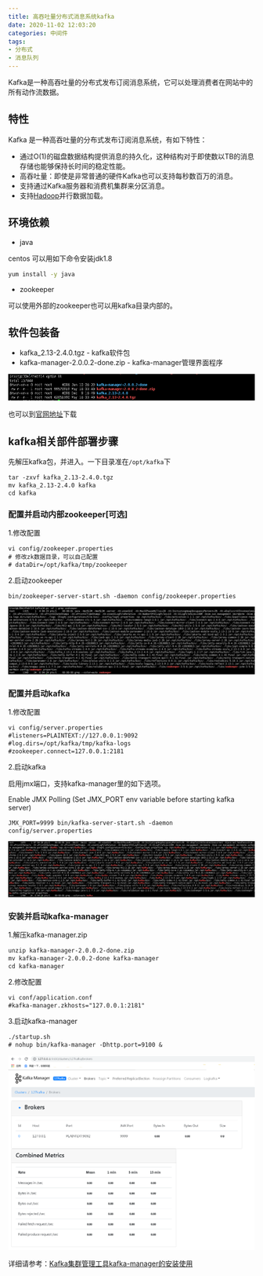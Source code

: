 ```yaml
---
title: 高吞吐量分布式消息系统kafka
date: 2020-11-02 12:03:20
categories: 中间件
tags: 
- 分布式
- 消息队列
---
```


Kafka是一种高吞吐量的分布式发布订阅消息系统，它可以处理消费者在网站中的所有动作流数据。

## 特性

Kafka 是一种高吞吐量的分布式发布订阅消息系统，有如下特性：

- 通过O(1)的磁盘数据结构提供消息的持久化，这种结构对于即使数以TB的消息存储也能够保持长时间的稳定性能。
- 高吞吐量：即使是非常普通的硬件Kafka也可以支持每秒数百万的消息。
- 支持通过Kafka服务器和消费机集群来分区消息。
- 支持[Hadoop](https://baike.baidu.com/item/Hadoop)并行数据加载。

<!--more-->

## 环境依赖

* java

centos 可以用如下命令安装jdk1.8

``` bash
yum install -y java
```

* zookeeper

可以使用外部的zookeeper也可以用kafka目录内部的。

## 软件包装备

* kafka_2.13-2.4.0.tgz   -  kafka软件包
* kafka-manager-2.0.0.2-done.zip   -  kafka-manager管理界面程序

<img src="/mb/images/kafka/ll.png">

也可以到[官网地址](http://kafka.apache.org/downloads)下载

## kafka相关部件部署步骤

先解压kafka包，并进入。一下目录准在`/opt/kafka`下

```shell
tar -zxvf kafka_2.13-2.4.0.tgz
mv kafka_2.13-2.4.0 kafka
cd kafka
```

### 配置并启动内部zookeeper[可选]

1.修改配置

```shell
vi config/zookeeper.properties
# 修改zk数据目录，可以自己配置
# dataDir=/opt/kafka/tmp/zookeeper
```

2.启动zookeeper

```shell
bin/zookeeper-server-start.sh -daemon config/zookeeper.properties
```

<img src="/mb/images/kafka/pszk.png">

### 配置并启动kafka

1.修改配置

```shell
vi config/server.properties
#listeners=PLAINTEXT://127.0.0.1:9092
#log.dirs=/opt/kafka/tmp/kafka-logs
#zookeeper.connect=127.0.0.1:2181
```

2.启动kafka

   启用jmx端口，支持kafka-manager里的如下选项。

   Enable JMX Polling (Set JMX_PORT env variable before starting kafka server)

``` shell
JMX_PORT=9999 bin/kafka-server-start.sh -daemon config/server.properties
```

<img src="/mb/images/kafka/pskafka.png">

### 安装并启动kafka-manager

1.解压kafka-manager.zip

``` shell
unzip kafka-manager-2.0.0.2-done.zip
mv kafka-manager-2.0.0.2-done kafka-manager
cd kafka-manager
```

2.修改配置

```shell
vi conf/application.conf
#kafka-manager.zkhosts="127.0.0.1:2181"
```

3.启动kafka-manager

``` shell
./startup.sh
# nohup bin/kafka-manager -Dhttp.port=9100 &
```

<img src="/mb/images/kafka/kmui.png">


详细请参考：[Kafka集群管理工具kafka-manager的安装使用](https://www.cnblogs.com/frankdeng/p/9584870.html)

